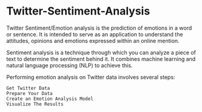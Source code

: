 # Twitter-Sentiment-Analysis

Twitter Sentiment/Emotion  analysis is the prediction of emotions in a word or sentence. It is intended to serve as an application to understand the attitudes, opinions and emotions expressed within an online mention.

Sentiment analysis is a technique through which you can analyze a piece of text to determine the sentiment behind it. It combines machine learning and natural language processing (NLP) to achieve this.

Performing emotion analysis on Twitter data involves several steps:

	Get Twitter Data
	Prepare Your Data
	Create an Emotion Analysis Model
	Visualize The Results
